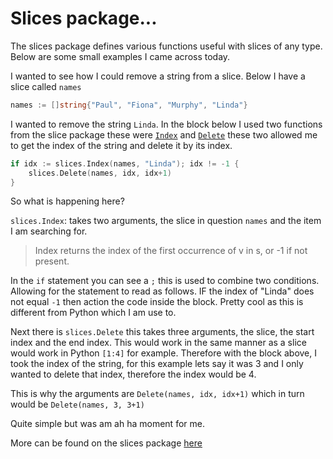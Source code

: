 # Slices package...

The slices package defines various functions useful with slices of any type. Below are some small examples I came across today.

I wanted to see how I could remove a string from a slice. Below I have a slice called `names`

```go
names := []string{"Paul", "Fiona", "Murphy", "Linda"}
```

I wanted to remove the string `Linda`. In the block below I used two functions from the slice package these were [`Index`](https://pkg.go.dev/slices#Index) and [`Delete`](https://pkg.go.dev/slices#Index) these two allowed me to get the index of the string and delete it by its index.

```go
if idx := slices.Index(names, "Linda"); idx != -1 {
    slices.Delete(names, idx, idx+1)
}
```

So what is happening here?

`slices.Index`: takes two arguments, the slice in question `names` and the item I am searching for.

> Index returns the index of the first occurrence of v in s, or -1 if not present.

In the `if` statement you can see a `;` this is used to combine two conditions. Allowing for the statement to read as follows. IF the index of "Linda" does not equal `-1` then action the code inside the block. Pretty cool as this is different from Python which I am use to.

Next there is `slices.Delete` this takes three arguments, the slice, the start index and the end index. This would work in the same manner as a slice would work in Python `[1:4]` for example. Therefore with the block above, I took the index of the string, for this example lets say it was 3 and I only wanted to delete that index, therefore the index would be 4.

This is why the arguments are `Delete(names, idx, idx+1)` which in turn would be `Delete(names, 3, 3+1)`

Quite simple but was am ah ha moment for me.

More can be found on the slices package [here](https://pkg.go.dev/slices#pkg-overview)

